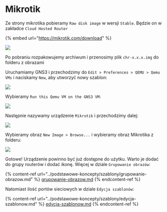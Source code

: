 # Mikrotik

Ze strony mikrotika pobieramy `Raw disk image` w wersji `Stable`. Będzie on w zakładce `Cloud Hosted Router`&#x20;

{% embed url="https://mikrotik.com/download" %}

![](https://i.imgur.com/CrzOewB.png)

Po pobraniu rozpakowujemy archiwum i przenosimy plik `chr-x.x.x.img` do folderu z obrazami

Uruchamiamy GNS3 i przechodzimy do `Edit > Preferences > QEMU > Qemu VMs`  i naciskamy `New`, aby utworzyć nowy szablon:

![](https://i.imgur.com/FQ5YSgX.png)

Wybieramy `Run this Qemu VM on the GNS3 VM`:

![](https://i.imgur.com/wb7nEL8.png)

Następnie nazywamy urządzenie `Mikrotik` i przechodzimy dalej:

![](https://i.imgur.com/z91dx6L.png)

Wybieramy obraz `New Image > Browse...` i wybieramy obraz Mikrotika z folderu:

![](https://i.imgur.com/wwaCnzb.png)

Gotowe! Urządzenie powinno być już dostępne do użytku. Warto je dodać do grupy routerów i dodać ikonę. Więcej w dziale `Grupowanie obrazów`:

{% content-ref url="../podstawowe-koncepty/szablony/grupowanie-obrazow.md" %}
[grupowanie-obrazow.md](../podstawowe-koncepty/szablony/grupowanie-obrazow.md)
{% endcontent-ref %}

Natomiast ilość portów sieciowych w dziale `Edycja szablonów`:

{% content-ref url="../podstawowe-koncepty/szablony/edycja-szablonow.md" %}
[edycja-szablonow.md](../podstawowe-koncepty/szablony/edycja-szablonow.md)
{% endcontent-ref %}
